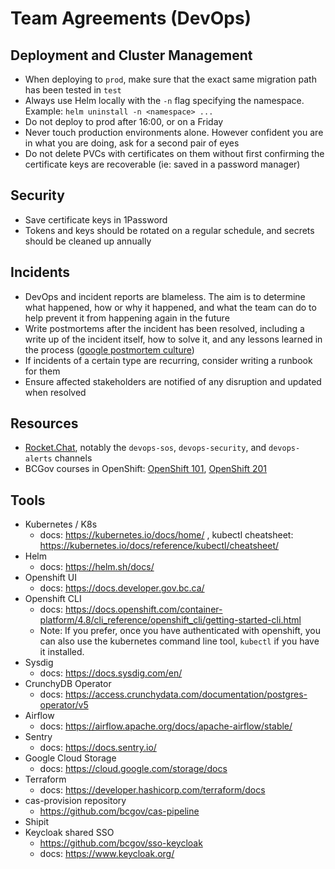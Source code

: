 # Team Agreements (DevOps)

## Deployment and Cluster Management

- When deploying to `prod`, make sure that the exact same migration path has been tested in `test`
- Always use Helm locally with the `-n` flag specifying the namespace. Example: `helm uninstall -n <namespace> ...`
- Do not deploy to prod after 16:00, or on a Friday
- Never touch production environments alone. However confident you are in what you are doing, ask for a second pair of eyes
- Do not delete PVCs with certificates on them without first confirming the certificate keys are recoverable (ie: saved in a password manager)

## Security

- Save certificate keys in 1Password
- Tokens and keys should be rotated on a regular schedule, and secrets should be cleaned up annually

## Incidents

- DevOps and incident reports are blameless. The aim is to determine what happened, how or why it happened, and what the team can do to help prevent it from happening again in the future
- Write postmortems after the incident has been resolved, including a write up of the incident itself, how to solve it, and any lessons learned in the process ([google postmortem culture](https://sre.google/sre-book/postmortem-culture/))
- If incidents of a certain type are recurring, consider writing a runbook for them
- Ensure affected stakeholders are notified of any disruption and updated when resolved

## Resources

- [Rocket.Chat](https://chat.developer.gov.bc.ca/channel/general), notably the `devops-sos`, `devops-security`, and `devops-alerts` channels
- BCGov courses in OpenShift: [OpenShift 101](https://cloud.gov.bc.ca/private-cloud/support-and-community/platform-training-and-resources/openshift-101/), [OpenShift 201](https://cloud.gov.bc.ca/private-cloud/support-and-community/platform-training-and-resources/openshift-201/)

## Tools

- Kubernetes / K8s
  - docs: https://kubernetes.io/docs/home/ , kubectl cheatsheet: https://kubernetes.io/docs/reference/kubectl/cheatsheet/
- Helm
  - docs: https://helm.sh/docs/
- Openshift UI
  - docs: https://docs.developer.gov.bc.ca/
- Openshift CLI
  - docs: https://docs.openshift.com/container-platform/4.8/cli_reference/openshift_cli/getting-started-cli.html
  - Note: If you prefer, once you have authenticated with openshift, you can also use the kubernetes command line tool, `kubectl` if you have it installed.
- Sysdig
  - docs: https://docs.sysdig.com/en/
- CrunchyDB Operator
  - docs: https://access.crunchydata.com/documentation/postgres-operator/v5
- Airflow
  - docs: https://airflow.apache.org/docs/apache-airflow/stable/
- Sentry
  - docs: https://docs.sentry.io/
- Google Cloud Storage
  - docs: https://cloud.google.com/storage/docs
- Terraform
  - docs: https://developer.hashicorp.com/terraform/docs
- cas-provision repository
  - https://github.com/bcgov/cas-pipeline
- Shipit
- Keycloak shared SSO
  - https://github.com/bcgov/sso-keycloak
  - docs: https://www.keycloak.org/
